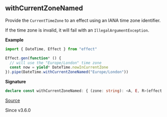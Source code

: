 ## withCurrentZoneNamed

Provide the `CurrentTimeZone` to an effect using an IANA time zone
identifier.

If the time zone is invalid, it will fail with an `IllegalArgumentException`.

**Example**

```ts
import { DateTime, Effect } from "effect"

Effect.gen(function* () {
  // will use the "Europe/London" time zone
  const now = yield* DateTime.nowInCurrentZone
}).pipe(DateTime.withCurrentZoneNamed("Europe/London"))
```

**Signature**

```ts
declare const withCurrentZoneNamed: { (zone: string): <A, E, R>(effect: Effect.Effect<A, E, R>) => Effect.Effect<A, E | IllegalArgumentException, Exclude<R, CurrentTimeZone>>; <A, E, R>(effect: Effect.Effect<A, E, R>, zone: string): Effect.Effect<A, E | IllegalArgumentException, Exclude<R, CurrentTimeZone>>; }
```

[Source](https://github.com/Effect-TS/effect/tree/main/packages/effect/src/DateTime.ts#L1092)

Since v3.6.0